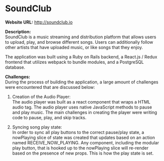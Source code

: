 # SoundClub

**Website URL:** http://soundclub.io  

**Description:**  
SoundClub is a music streaming and distribution platform that allows users to upload, play, and browse different songs. Users can additionally follow other artists that have uploaded music, or like songs that they enjoy.

The application was built using a Ruby on Rails backend, a React.js / Redux frontend that utilizes webpack to bundle modules, and a PostgreSQL database.


**Challenges:**  
During the process of building the application, a large amount of challenges were encountered that are discussed below:  
1. Creation of the Audio Player:  
The audio player was built as a react component that wraps a HTML audio tag. The audio player uses native JavaScript methods to pause and play music. The main challenges in creating the player were writing code to pause, play, and skip tracks.  

2. Syncing song play state:  
In order to sync all play buttons to the correct pause/play state, a nowPlaying slice of state was created that updates based on an action named RECEIVE_NOW_PLAYING. Any component, including the modular play button, that is hooked up to the nowPlaying slice will re-render based on the presence of new props. This is how the play state is set.  
